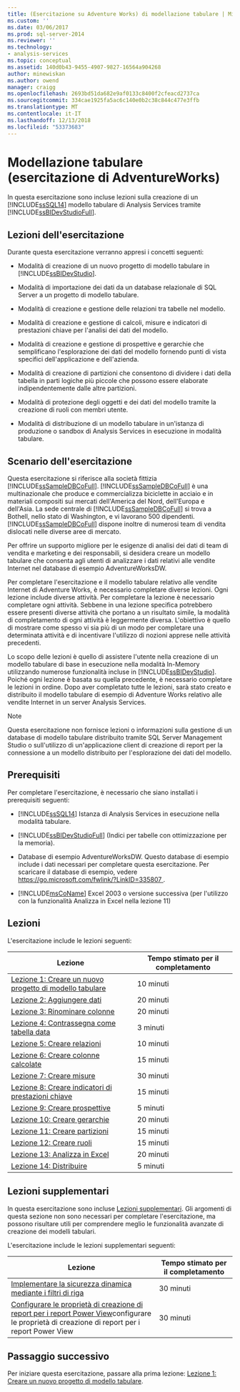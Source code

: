 ```yaml
---
title: (Esercitazione su Adventure Works) di modellazione tabulare | Microsoft Docs
ms.custom: ''
ms.date: 03/06/2017
ms.prod: sql-server-2014
ms.reviewer: ''
ms.technology:
- analysis-services
ms.topic: conceptual
ms.assetid: 140d0b43-9455-4907-9827-16564a904268
author: minewiskan
ms.author: owend
manager: craigg
ms.openlocfilehash: 2693bd51da682e9af0133c8400f2cfeacd2737ca
ms.sourcegitcommit: 334cae1925fa5ac6c140e0b2c38c844c477e3ffb
ms.translationtype: MT
ms.contentlocale: it-IT
ms.lasthandoff: 12/13/2018
ms.locfileid: "53373683"
---
```

# <a name="tabular-modeling-adventure-works-tutorial"></a>Modellazione tabulare (esercitazione di AdventureWorks)
  In questa esercitazione sono incluse lezioni sulla creazione di un [!INCLUDE[ssSQL14](../includes/sssql14-md.md)] modello tabulare di Analysis Services tramite [!INCLUDE[ssBIDevStudioFull](../includes/ssbidevstudiofull-md.md)].  
  
## <a name="what-you-will-learn"></a>Lezioni dell'esercitazione  
 Durante questa esercitazione verranno appresi i concetti seguenti:  
  
-   Modalità di creazione di un nuovo progetto di modello tabulare in [!INCLUDE[ssBIDevStudio](../includes/ssbidevstudio-md.md)].  
  
-   Modalità di importazione dei dati da un database relazionale di SQL Server a un progetto di modello tabulare.  
  
-   Modalità di creazione e gestione delle relazioni tra tabelle nel modello.  
  
-   Modalità di creazione e gestione di calcoli, misure e indicatori di prestazioni chiave per l'analisi dei dati del modello.  
  
-   Modalità di creazione e gestione di prospettive e gerarchie che semplificano l'esplorazione dei dati del modello fornendo punti di vista specifici dell'applicazione e dell'azienda.  
  
-   Modalità di creazione di partizioni che consentono di dividere i dati della tabella in parti logiche più piccole che possono essere elaborate indipendentemente dalle altre partizioni.  
  
-   Modalità di protezione degli oggetti e dei dati del modello tramite la creazione di ruoli con membri utente.  
  
-   Modalità di distribuzione di un modello tabulare in un'istanza di produzione o sandbox di Analysis Services in esecuzione in modalità tabulare.  
  
## <a name="tutorial-scenario"></a>Scenario dell'esercitazione  
 Questa esercitazione si riferisce alla società fittizia [!INCLUDE[ssSampleDBCoFull](../includes/sssampledbcofull-md.md)]. [!INCLUDE[ssSampleDBCoFull](../includes/sssampledbcofull-md.md)] è una multinazionale che produce e commercializza biciclette in acciaio e in materiali compositi sui mercati dell'America del Nord, dell'Europa e dell'Asia. La sede centrale di [!INCLUDE[ssSampleDBCoFull](../includes/sssampledbcofull-md.md)] si trova a Bothell, nello stato di Washington, e vi lavorano 500 dipendenti. [!INCLUDE[ssSampleDBCoFull](../includes/sssampledbcofull-md.md)] dispone inoltre di numerosi team di vendita dislocati nelle diverse aree di mercato.  
  
 Per offrire un supporto migliore per le esigenze di analisi dei dati di team di vendita e marketing e dei responsabili, si desidera creare un modello tabulare che consenta agli utenti di analizzare i dati relativi alle vendite Internet nel database di esempio AdventureWorksDW.  
  
 Per completare l'esercitazione e il modello tabulare relativo alle vendite Internet di Adventure Works, è necessario completare diverse lezioni. Ogni lezione include diverse attività. Per completare la lezione è necessario completare ogni attività. Sebbene in una lezione specifica potrebbero essere presenti diverse attività che portano a un risultato simile, la modalità di completamento di ogni attività è leggermente diversa. L'obiettivo è quello di mostrare come spesso vi sia più di un modo per completare una determinata attività e di incentivare l'utilizzo di nozioni apprese nelle attività precedenti.  
  
 Lo scopo delle lezioni è quello di assistere l'utente nella creazione di un modello tabulare di base in esecuzione nella modalità In-Memory utilizzando numerose funzionalità incluse in [!INCLUDE[ssBIDevStudio](../includes/ssbidevstudio-md.md)]. Poiché ogni lezione è basata su quella precedente, è necessario completare le lezioni in ordine. Dopo aver completato tutte le lezioni, sarà stato creato e distribuito il modello tabulare di esempio di Adventure Works relativo alle vendite Internet in un server Analysis Services.  
  
> [!NOTE]  
>  Questa esercitazione non fornisce lezioni o informazioni sulla gestione di un database di modello tabulare distribuito tramite SQL Server Management Studio o sull'utilizzo di un'applicazione client di creazione di report per la connessione a un modello distribuito per l'esplorazione dei dati del modello.  
  
## <a name="prerequisites"></a>Prerequisiti  
 Per completare l'esercitazione, è necessario che siano installati i prerequisiti seguenti:  
  
-   [!INCLUDE[ssSQL14](../includes/sssql14-md.md)] Istanza di Analysis Services in esecuzione nella modalità tabulare.  
  
-   [!INCLUDE[ssBIDevStudioFull](../includes/ssbidevstudiofull-md.md)] (Indici per tabelle con ottimizzazione per la memoria).  
  
-   Database di esempio AdventureWorksDW. Questo database di esempio include i dati necessari per completare questa esercitazione. Per scaricare il database di esempio, vedere [ https://go.microsoft.com/fwlink/?LinkID=335807 ](https://go.microsoft.com/fwlink/?LinkID=335807).  
  
-   [!INCLUDE[msCoName](../includes/msconame-md.md)] Excel 2003 o versione successiva (per l'utilizzo con la funzionalità Analizza in Excel nella lezione 11)  
  
## <a name="lessons"></a>Lezioni  
 L'esercitazione include le lezioni seguenti:  
  
|Lezione|Tempo stimato per il completamento|  
|------------|--------------------------------|  
|[Lezione 1: Creare un nuovo progetto di modello tabulare](lesson-1-create-a-new-tabular-model-project.md)|10 minuti|  
|[Lezione 2: Aggiungere dati](lesson-2-add-data.md)|20 minuti|  
|[Lezione 3: Rinominare colonne](rename-columns.md)|20 minuti|  
|[Lezione 4: Contrassegna come tabella data](lesson-3-mark-as-date-table.md)|3 minuti|  
|[Lezione 5: Creare relazioni](lesson-4-create-relationships.md)|10 minuti|  
|[Lezione 6: Creare colonne calcolate](lesson-5-create-calculated-columns.md)|15 minuti|  
|[Lezione 7: Creare misure](lesson-6-create-measures.md)|30 minuti|  
|[Lezione 8: Creare indicatori di prestazioni chiave](lesson-7-create-key-performance-indicators.md)|15 minuti|  
|[Lezione 9: Creare prospettive](lesson-8-create-perspectives.md)|5 minuti|  
|[Lezione 10: Creare gerarchie](lesson-9-create-hierarchies.md)|20 minuti|  
|[Lezione 11: Creare partizioni](lesson-10-create-partitions.md)|15 minuti|  
|[Lezione 12: Creare ruoli](lesson-11-create-roles.md)|15 minuti|  
|[Lezione 13: Analizza in Excel](lesson-12-analyze-in-excel.md)|20 minuti|  
|[Lezione 14: Distribuire](lesson-13-deploy.md)|5 minuti|  
  
## <a name="supplemental-lessons"></a>Lezioni supplementari  
 In questa esercitazione sono incluse [Lezioni supplementari](../tutorials/supplemental-lessons.md). Gli argomenti di questa sezione non sono necessari per completare l'esercitazione, ma possono risultare utili per comprendere meglio le funzionalità avanzate di creazione dei modelli tabulari.  
  
 L'esercitazione include le lezioni supplementari seguenti:  
  
|Lezione|Tempo stimato per il completamento|  
|------------|--------------------------------|  
|[Implementare la sicurezza dinamica mediante i filtri di riga](../tutorials/implement-dynamic-security-by-using-row-filters.md)|30 minuti|  
|[Configurare le proprietà di creazione di report per i report Power View](supplemental-lesson-configure-reporting-properties-for-power-view-reports.md)configurare le proprietà di creazione di report per i report Power View|30 minuti|  
  
## <a name="next-step"></a>Passaggio successivo  
 Per iniziare questa esercitazione, passare alla prima lezione: [Lezione 1: Creare un nuovo progetto di modello tabulare](lesson-1-create-a-new-tabular-model-project.md).  
  
  
